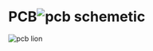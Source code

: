 # PCB![pcb schemetic](https://github.com/user-attachments/assets/f3831294-da63-49f9-8b63-b6e148f0d8df)
![pcb lion](https://github.com/user-attachments/assets/4c0b861c-4635-4847-8899-904953844255)

